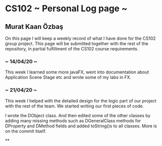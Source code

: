 # CS102 ~ Personal Log page ~

## Murat Kaan Özbaş


On this page I will keep a weekly record of what I have done for the CS102 group project. This page will be submitted together with the rest of the repository, in partial fulfillment of the CS102 course requirements.

### ~ 14/04/20 ~
This week I learned some more javaFX, went into documentation about Application Scene Stage etc and wrote some of my labs in FX. 

### ~ 21/04/20 ~
This week I helped with the detailed design for the logic part of our project with the rest of the team. We started writing our first pieces of code.

I wrote the DObject class. And then edited some of the other classes by adding many missing methods such as DGeneralClass methods for DProperty and DMethod fields and added toString()s to all classes. More is on the commit itself.

**